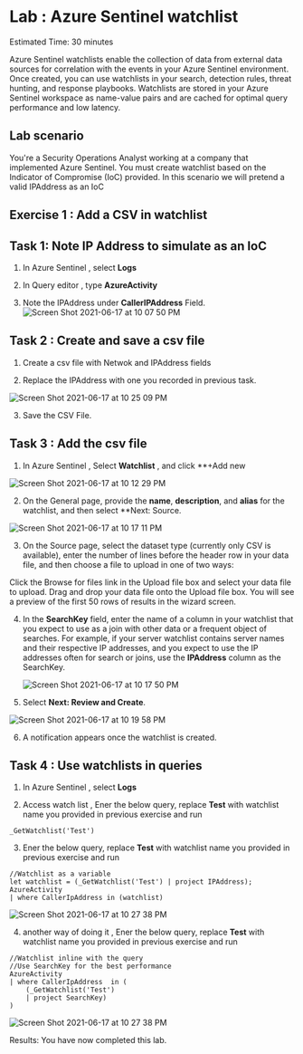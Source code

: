 # Lab : Azure Sentinel watchlist

Estimated Time: 30 minutes

Azure Sentinel watchlists enable the collection of data from external data sources for correlation with the events in your Azure Sentinel environment. 
Once created, you can use watchlists in your search, detection rules, threat hunting, and response playbooks. 
Watchlists are stored in your Azure Sentinel workspace as name-value pairs and are cached for optimal query performance and low latency.

## Lab scenario

You're a Security Operations Analyst working at a company that implemented Azure Sentinel. You must create watchlist based on the Indicator of Compromise (IoC) provided.
In this scenario we will pretend a valid IPAddress as an IoC






## Exercise 1 : Add a CSV in watchlist

## Task 1: Note  IP Address  to simulate as an IoC

1. In Azure Sentinel , select **Logs**

2. In Query editor , type **AzureActivity**

3. Note the IPAddress under **CallerIPAddress** Field.
 ![Screen Shot 2021-06-17 at 10 07 50 PM](https://user-images.githubusercontent.com/33748560/122443288-0f749800-cfbd-11eb-9e84-bea42cf7be55.png)

## Task 2 : Create and save a csv file

1. Create a csv file with Netwok and IPAddress fields 

2. Replace the IPAddress with one you recorded in previous task.

![Screen Shot 2021-06-17 at 10 25 09 PM](https://user-images.githubusercontent.com/33748560/122443671-6f6b3e80-cfbd-11eb-9bcb-0d108ae94158.png)

3. Save the CSV File.

## Task 3 : Add the csv file 

1. In Azure Sentinel , Select **Watchlist** , and click **+Add new

![Screen Shot 2021-06-17 at 10 12 29 PM](https://user-images.githubusercontent.com/33748560/122443952-b35e4380-cfbd-11eb-93f1-842a4ffbe7ad.png)

2. On the General page, provide the **name**, **description**, and **alias** for the watchlist, and then select **Next: Source.


![Screen Shot 2021-06-17 at 10 17 11 PM](https://user-images.githubusercontent.com/33748560/122444081-d38e0280-cfbd-11eb-88b7-b0263fae876f.png)


 
3. On the Source page, select the dataset type (currently only CSV is available), enter the number of lines before the header row in your data file, and then choose a file to upload in one of two ways:

  Click the Browse for files link in the Upload file box and select your data file to upload.
  Drag and drop your data file onto the Upload file box.
  You will see a preview of the first 50 rows of results in the wizard screen.

4. In the **SearchKey** field, enter the name of a column in your watchlist that you expect to use as a join with other data or a frequent object of searches. For example, if your server watchlist contains server names and their respective IP addresses, 
   and you expect to use the IP addresses often for search or joins, use the **IPAddress** column as the SearchKey.
   
   ![Screen Shot 2021-06-17 at 10 17 50 PM](https://user-images.githubusercontent.com/33748560/122444221-f5878500-cfbd-11eb-8250-a0d9c326a82d.png)


5. Select **Next: Review and Create**.

![Screen Shot 2021-06-17 at 10 19 58 PM](https://user-images.githubusercontent.com/33748560/122444382-1bad2500-cfbe-11eb-8e0e-1e9d31f20d21.png)


6. A notification appears once the watchlist is created.

## Task 4 : Use watchlists in queries

1. In Azure Sentinel , select **Logs**

2. Access watch list , Ener the below query, replace **Test** with watchlist name you provided in previous exercise and run

```
_GetWatchlist('Test')
```

3. Ener the below query, replace **Test** with watchlist name you provided in previous exercise and run

```
//Watchlist as a variable
let watchlist = (_GetWatchlist('Test') | project IPAddress);
AzureActivity
| where CallerIpAddress in (watchlist)
```


![Screen Shot 2021-06-17 at 10 27 38 PM](https://user-images.githubusercontent.com/33748560/122444494-3b444d80-cfbe-11eb-8a80-69e7864f3347.png)


4. another way of doing it , Ener the below query, replace **Test** with watchlist name you provided in previous exercise and run

```
//Watchlist inline with the query
//Use SearchKey for the best performance
AzureActivity
| where CallerIpAddress  in ( 
    (_GetWatchlist('Test')
    | project SearchKey)
)

```

![Screen Shot 2021-06-17 at 10 27 38 PM](https://user-images.githubusercontent.com/33748560/122444494-3b444d80-cfbe-11eb-8a80-69e7864f3347.png)












Results: You have now completed this lab.


                                          
              


